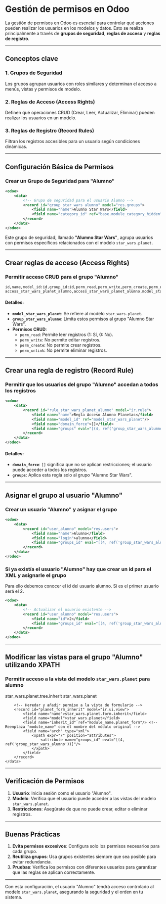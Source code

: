 # Gestión de permisos en Odoo

La gestión de permisos en Odoo es esencial para controlar qué acciones pueden realizar los usuarios en los modelos y datos. Esto se realiza principalmente a través de **grupos de seguridad**, **reglas de acceso** y **reglas de registro**.

---

## Conceptos clave

### 1. **Grupos de Seguridad**
Los grupos agrupan usuarios con roles similares y determinan el acceso a menús, vistas y permisos de modelo.

### 2. **Reglas de Acceso (Access Rights)**
Definen qué operaciones CRUD (Crear, Leer, Actualizar, Eliminar) pueden realizar los usuarios en un modelo.

### 3. **Reglas de Registro (Record Rules)**
Filtran los registros accesibles para un usuario según condiciones dinámicas.

---

## Configuración Básica de Permisos

### Crear un Grupo de Seguridad para "Alumno"
~~~xml
<odoo>
    <data>
        <!-- Grupo de seguridad para el usuario Alumno -->
        <record id="group_star_wars_alumno" model="res.groups">
            <field name="name">Alumno Star Wars</field>
            <field name="category_id" ref="base.module_category_hidden"/>
        </record>
    </data>
</odoo>
~~~

Este grupo de seguridad, llamado **"Alumno Star Wars"**, agrupa usuarios con permisos específicos relacionados con el modelo `star_wars.planet`.

---

## Crear reglas de acceso (Access Rights)

### Permitir acceso CRUD para el grupo "Alumno"
~~~csv
id,name,model_id:id,group_id:id,perm_read,perm_write,perm_create,perm_unlink
access_star_wars_planet_alumno,access_star_wars_planet_alumno,model_star_wars_planet,group_star_wars_alumno,1,0,0,0
~~~

#### Detalles:
- **`model_star_wars_planet`**: Se refiere al modelo `star_wars.planet`.
- **`group_star_wars_alumno`**: Limita estos permisos al grupo "Alumno Star Wars".
- **Permisos CRUD**:
  - `perm_read`: Permite leer registros (1: Sí, 0: No).
  - `perm_write`: No permite editar registros.
  - `perm_create`: No permite crear registros.
  - `perm_unlink`: No permite eliminar registros.

---

## Crear una regla de registro (Record Rule)

### Permitir que los usuarios del grupo "Alumno" accedan a todos los registros
~~~xml
<odoo>
    <data>
        <record id="rule_star_wars_planet_alumno" model="ir.rule">
            <field name="name">Regla Acceso Alumno Planetas</field>
            <field name="model_id" ref="model_star_wars_planet"/>
            <field name="domain_force">[]</field>
            <field name="groups" eval="[(4, ref('group_star_wars_alumno'))]"/>  <!-- El 4 indica que se añade un nuevo grupo -->
        </record>
    </data>
</odoo>
~~~

#### Detalles:
- **`domain_force`**: `[]` significa que no se aplican restricciones; el usuario puede acceder a todos los registros.
- **`groups`**: Aplica esta regla solo al grupo "Alumno Star Wars".

---

## Asignar el grupo al usuario "Alumno"

### Crear un usuario "Alumno" y asignar el grupo
~~~xml
<odoo>
    <data>
        <record id="user_alumno" model="res.users">
            <field name="name">Alumno</field>
            <field name="login">alumno</field>
            <field name="groups_id" eval="[(4, ref('group_star_wars_alumno'))]"/>
        </record>
    </data>
</odoo>
~~~

### Si ya existía el usuario "Alumno" hay que crear un id para el XML y asignarle el grupo

Para ello debemos conocer el id del usuario alumno. Si es el primer usuario será el 2.
~~~xml
<odoo>
    <data>
        <!-- Actualizar el usuario existente -->
        <record id="user_alumno" model="res.users">
            <field name="id">2</field>
            <field name="groups_id" eval="[(4, ref('group_star_wars_alumno'))]"/> 
        </record>
    </data>
</odoo>
~~~
---

## Modificar las vistas para el grupo "Alumno" utilizando XPATH

### Permitir acceso a la vista del modelo `star_wars.planet` para alumno
<odoo>
    <data>
        <!-- Heredar y añadir permiso a la vista de lista -->
        <record id="star_wars_planet_tree_inherit" model="ir.ui.view">
            <field name="name">star_wars.planet.tree.inherit</field>
            <field name="model">star_wars.planet</field>
            <field name="inherit_id" ref="module_name.star_wars_planet_tree"/> <!-- Reemplaza "module_name" con el nombre del módulo original -->
            <field name="arch" type="xml">
                <xpath expr="/" position="attributes">
                    <attribute name="groups_id" eval="[(4, ref('group_star_wars_alumno'))]"/>
                </xpath>
            </field>
        </record>

        <!-- Heredar y añadir permiso a la vista de formulario -->
        <record id="planet_form_inherit" model="ir.ui.view">
            <field name="name">star_wars.planet.form.inherit</field>
            <field name="model">star_wars.planet</field>
            <field name="inherit_id" ref="module_name.planet_form"/> <!-- Reemplaza "module_name" con el nombre del módulo original -->
            <field name="arch" type="xml">
                <xpath expr="/" position="attributes">
                    <attribute name="groups_id" eval="[(4, ref('group_star_wars_alumno'))]"/>
                </xpath>
            </field>
        </record>
    </data>
</odoo>

---

## Verificación de Permisos

1. **Usuario**: Inicia sesión como el usuario "Alumno".
2. **Modelo**: Verifica que el usuario puede acceder a las vistas del modelo `star_wars.planet`.
3. **Restricciones**: Asegúrate de que no puede crear, editar o eliminar registros.

---

## Buenas Prácticas
1. **Evita permisos excesivos**: Configura solo los permisos necesarios para cada grupo.
2. **Reutiliza grupos**: Usa grupos existentes siempre que sea posible para evitar redundancia.
3. **Pruebas**: Verifica los permisos con diferentes usuarios para garantizar que las reglas se aplican correctamente.

---

Con esta configuración, el usuario "Alumno" tendrá acceso controlado al modelo `star_wars.planet`, asegurando la seguridad y el orden en tu sistema.
